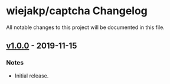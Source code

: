 # wiejakp/captcha Changelog

All notable changes to this project will be documented in this file.


## [v1.0.0] - 2019-11-15

### Notes

* Initial release.

[v1.0.0]: https://github.com/wiejakp/captcha/releases/tag/v1.0.0